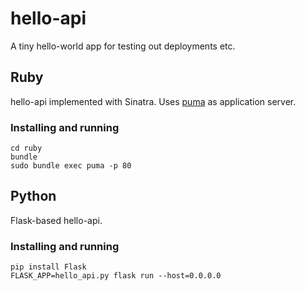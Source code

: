 # hello-api

A tiny hello-world app for testing out deployments etc.

## Ruby

hello-api implemented with Sinatra. Uses [puma](http://puma.io/) as application server.

### Installing and running

```
cd ruby
bundle
sudo bundle exec puma -p 80
```

## Python

Flask-based hello-api.

### Installing and running

```
pip install Flask
FLASK_APP=hello_api.py flask run --host=0.0.0.0
```
